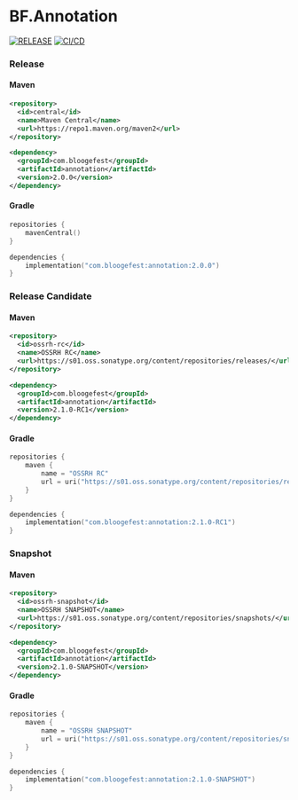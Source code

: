 # BF.Annotation

[![RELEASE](https://img.shields.io/github/v/release/Bloogefest/BF.Annotation?style=for-the-badge)](https://github.com/Bloogefest/BF.Annotation/releases/latest)
[![CI/CD](https://img.shields.io/github/actions/workflow/status/Bloogefest/BF.Annotation/master.yml?label=CI%2FCD&style=for-the-badge)](https://github.com/Bloogefest/BF.Annotation/actions/workflows/master.yml)

### Release

#### Maven

```xml
<repository>
  <id>central</id>
  <name>Maven Central</name>
  <url>https://repo1.maven.org/maven2</url>
</repository>
```

```xml
<dependency>
  <groupId>com.bloogefest</groupId>
  <artifactId>annotation</artifactId>
  <version>2.0.0</version>
</dependency>
```

#### Gradle

```kotlin
repositories {
    mavenCentral()
}
```

```kotlin
dependencies {
    implementation("com.bloogefest:annotation:2.0.0")
}
```

### Release Candidate

#### Maven

```xml
<repository>
  <id>ossrh-rc</id>
  <name>OSSRH RC</name>
  <url>https://s01.oss.sonatype.org/content/repositories/releases/</url>
</repository>
```

```xml
<dependency>
  <groupId>com.bloogefest</groupId>
  <artifactId>annotation</artifactId>
  <version>2.1.0-RC1</version>
</dependency>
```

#### Gradle

```kotlin
repositories {
    maven {
        name = "OSSRH RC"
        url = uri("https://s01.oss.sonatype.org/content/repositories/releases/")
    }
}
```

```kotlin
dependencies {
    implementation("com.bloogefest:annotation:2.1.0-RC1")
}
```

### Snapshot

#### Maven

```xml
<repository>
  <id>ossrh-snapshot</id>
  <name>OSSRH SNAPSHOT</name>
  <url>https://s01.oss.sonatype.org/content/repositories/snapshots/</url>
</repository>
```

```xml
<dependency>
  <groupId>com.bloogefest</groupId>
  <artifactId>annotation</artifactId>
  <version>2.1.0-SNAPSHOT</version>
</dependency>
```

#### Gradle

```kotlin
repositories {
    maven {
        name = "OSSRH SNAPSHOT"
        url = uri("https://s01.oss.sonatype.org/content/repositories/snapshots/")
    }
}
```

```kotlin
dependencies {
    implementation("com.bloogefest:annotation:2.1.0-SNAPSHOT")
}
```